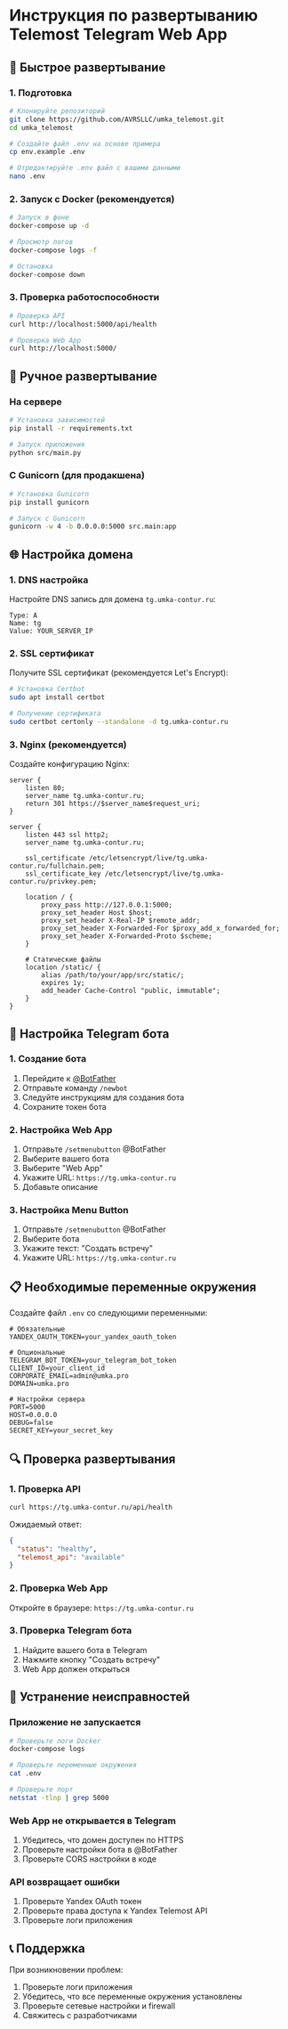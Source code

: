# Инструкция по развертыванию Telemost Telegram Web App

## 🚀 Быстрое развертывание

### 1. Подготовка

```bash
# Клонируйте репозиторий
git clone https://github.com/AVRSLLC/umka_telemost.git
cd umka_telemost

# Создайте файл .env на основе примера
cp env.example .env

# Отредактируйте .env файл с вашими данными
nano .env
```

### 2. Запуск с Docker (рекомендуется)

```bash
# Запуск в фоне
docker-compose up -d

# Просмотр логов
docker-compose logs -f

# Остановка
docker-compose down
```

### 3. Проверка работоспособности

```bash
# Проверка API
curl http://localhost:5000/api/health

# Проверка Web App
curl http://localhost:5000/
```

## 🔧 Ручное развертывание

### На сервере

```bash
# Установка зависимостей
pip install -r requirements.txt

# Запуск приложения
python src/main.py
```

### С Gunicorn (для продакшена)

```bash
# Установка Gunicorn
pip install gunicorn

# Запуск с Gunicorn
gunicorn -w 4 -b 0.0.0.0:5000 src.main:app
```

## 🌐 Настройка домена

### 1. DNS настройка

Настройте DNS запись для домена `tg.umka-contur.ru`:

```
Type: A
Name: tg
Value: YOUR_SERVER_IP
```

### 2. SSL сертификат

Получите SSL сертификат (рекомендуется Let's Encrypt):

```bash
# Установка Certbot
sudo apt install certbot

# Получение сертификата
sudo certbot certonly --standalone -d tg.umka-contur.ru
```

### 3. Nginx (рекомендуется)

Создайте конфигурацию Nginx:

```nginx
server {
    listen 80;
    server_name tg.umka-contur.ru;
    return 301 https://$server_name$request_uri;
}

server {
    listen 443 ssl http2;
    server_name tg.umka-contur.ru;

    ssl_certificate /etc/letsencrypt/live/tg.umka-contur.ru/fullchain.pem;
    ssl_certificate_key /etc/letsencrypt/live/tg.umka-contur.ru/privkey.pem;

    location / {
        proxy_pass http://127.0.0.1:5000;
        proxy_set_header Host $host;
        proxy_set_header X-Real-IP $remote_addr;
        proxy_set_header X-Forwarded-For $proxy_add_x_forwarded_for;
        proxy_set_header X-Forwarded-Proto $scheme;
    }

    # Статические файлы
    location /static/ {
        alias /path/to/your/app/src/static/;
        expires 1y;
        add_header Cache-Control "public, immutable";
    }
}
```

## 🤖 Настройка Telegram бота

### 1. Создание бота

1. Перейдите к [@BotFather](https://t.me/botfather)
2. Отправьте команду `/newbot`
3. Следуйте инструкциям для создания бота
4. Сохраните токен бота

### 2. Настройка Web App

1. Отправьте `/setmenubutton` @BotFather
2. Выберите вашего бота
3. Выберите "Web App"
4. Укажите URL: `https://tg.umka-contur.ru`
5. Добавьте описание

### 3. Настройка Menu Button

1. Отправьте `/setmenubutton` @BotFather
2. Выберите бота
3. Укажите текст: "Создать встречу"
4. Укажите URL: `https://tg.umka-contur.ru`

## 📋 Необходимые переменные окружения

Создайте файл `.env` со следующими переменными:

```env
# Обязательные
YANDEX_OAUTH_TOKEN=your_yandex_oauth_token

# Опциональные
TELEGRAM_BOT_TOKEN=your_telegram_bot_token
CLIENT_ID=your_client_id
CORPORATE_EMAIL=admin@umka.pro
DOMAIN=umka.pro

# Настройки сервера
PORT=5000
HOST=0.0.0.0
DEBUG=false
SECRET_KEY=your_secret_key
```

## 🔍 Проверка развертывания

### 1. Проверка API

```bash
curl https://tg.umka-contur.ru/api/health
```

Ожидаемый ответ:
```json
{
  "status": "healthy",
  "telemost_api": "available"
}
```

### 2. Проверка Web App

Откройте в браузере: `https://tg.umka-contur.ru`

### 3. Проверка Telegram бота

1. Найдите вашего бота в Telegram
2. Нажмите кнопку "Создать встречу"
3. Web App должен открыться

## 🐛 Устранение неисправностей

### Приложение не запускается

```bash
# Проверьте логи Docker
docker-compose logs

# Проверьте переменные окружения
cat .env

# Проверьте порт
netstat -tlnp | grep 5000
```

### Web App не открывается в Telegram

1. Убедитесь, что домен доступен по HTTPS
2. Проверьте настройки бота в @BotFather
3. Проверьте CORS настройки в коде

### API возвращает ошибки

1. Проверьте Yandex OAuth токен
2. Проверьте права доступа к Yandex Telemost API
3. Проверьте логи приложения

## 📞 Поддержка

При возникновении проблем:

1. Проверьте логи приложения
2. Убедитесь, что все переменные окружения установлены
3. Проверьте сетевые настройки и firewall
4. Свяжитесь с разработчиками
